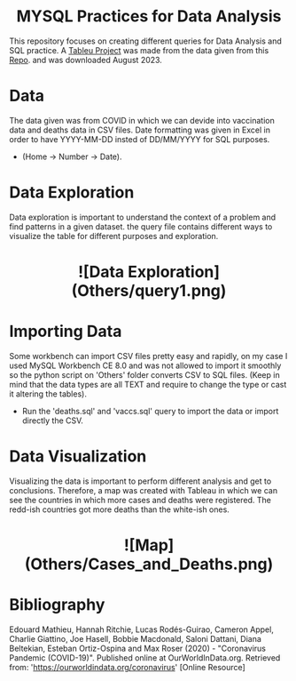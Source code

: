 # <h1 align="center">MYSQL Practices for Data Analysis 

This repository focuses on creating different queries for Data Analysis and SQL practice.
A [Tableu Project](https://public.tableau.com/app/profile/miguel.figarola/viz/CovidVisualization_16932680165500/CasesandDeaths#1) was made from the data given from this [Repo](https://ourworldindata.org/covid-deaths).
and was downloaded August 2023.

# Data
The data given was from COVID in which we can devide into vaccination data and deaths data in CSV files. 
Date formatting was given in Excel in order to have YYYY-MM-DD insted of DD/MM/YYYY for SQL purposes. 
* (Home -> Number -> Date).

# Data Exploration
Data exploration is important to understand the context of a problem and find patterns in a given dataset.
the query file contains different ways to visualize the table for different purposes and exploration.
<h1 align="center"> ![Data Exploration](Others/query1.png)

# Importing Data
Some workbench can import CSV files pretty easy and rapidly, on my case I used MySQL Workbench CE 8.0
and was not allowed to import it smoothly so the python script on 'Others' folder converts CSV to SQL files.
(Keep in mind that the data types are all TEXT and require to change the type or cast it altering the tables).
* Run the 'deaths.sql' and 'vaccs.sql' query to import the data or import directly the CSV.

# Data Visualization
Visualizing the data is important to perform different analysis and get to conclusions. Therefore,
a map was created with Tableau in which we can see the countries in which
more cases and deaths were registered. The redd-ish countries got more deaths than the white-ish ones.
<h1 align="center"> ![Map](Others/Cases_and_Deaths.png)

# Bibliography
Edouard Mathieu, Hannah Ritchie, Lucas Rodés-Guirao, Cameron Appel, Charlie Giattino, Joe Hasell, Bobbie Macdonald, Saloni Dattani, Diana Beltekian, Esteban Ortiz-Ospina and Max Roser (2020) - "Coronavirus Pandemic (COVID-19)". Published online at OurWorldInData.org. Retrieved from: 'https://ourworldindata.org/coronavirus' [Online Resource]
